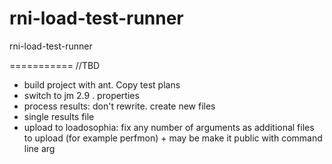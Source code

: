 rni-load-test-runner
====================

rni-load-test-runner


===========
//TBD
- build project with ant. Copy test plans
- switch to jm 2.9  . properties
- process results: don't rewrite. create new files
- single results file
- upload to loadosophia: fix any number of arguments as additional files to upload (for example perfmon) + may be make it public with command line arg
